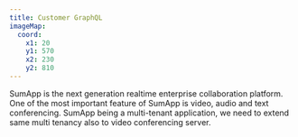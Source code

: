 ```yaml
---
title: Customer GraphQL
imageMap:
  coord: 
    x1: 20 
    y1: 570 
    x2: 230
    y2: 810
---
```


SumApp is the next generation realtime enterprise collaboration platform. 
One of the most important feature of SumApp is video, audio and text conferencing. 
SumApp being a multi-tenant application, we need to extend same multi tenancy 
also to video conferencing server.